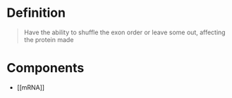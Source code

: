 # Definition
> Have the ability to shuffle the exon order or leave some out, affecting the protein made
# Components
- [[mRNA]]
